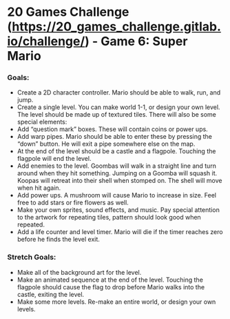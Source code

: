 # 20 Games Challenge (https://20_games_challenge.gitlab.io/challenge/) - Game 6: Super Mario

### Goals:
- Create a 2D character controller. Mario should be able to walk, run, and jump.
- Create a single level. You can make world 1-1, or design your own level. The level should be made up of textured tiles. There will also be some special elements:
- Add “question mark” boxes. These will contain coins or power ups.
- Add warp pipes. Mario should be able to enter these by pressing the “down” button. He will exit a pipe somewhere else on the map.
- At the end of the level should be a castle and a flagpole. Touching the flagpole will end the level.
- Add enemies to the level. Goombas will walk in a straight line and turn around when they hit something. Jumping on a Goomba will squash it. Koopas will retreat into their shell when stomped on. The shell will move when hit again.
- Add power ups. A mushroom will cause Mario to increase in size. Feel free to add stars or fire flowers as well.
- Make your own sprites, sound effects, and music. Pay special attention to the artwork for repeating tiles, pattern should look good when repeated.
- Add a life counter and level timer. Mario will die if the timer reaches zero before he finds the level exit.

### Stretch Goals:
- Make all of the background art for the level.
- Make an animated sequence at the end of the level. Touching the flagpole should cause the flag to drop before Mario walks into the castle, exiting the level.
- Make some more levels. Re-make an entire world, or design your own levels.
